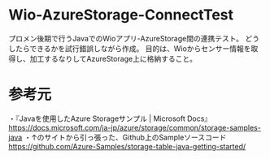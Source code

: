# Wio-AzureStorage-ConnectTest
プロメン後期で行うJavaでのWioアプリ-AzureStorage間の連携テスト。
どうしたらできるかを試行錯誤しながら作成。
目的は、Wioからセンサー情報を取得し、加工するなりしてAzureStorage上に格納すること。

# 参考元
・『Javaを使用したAzure Storageサンプル | Microsoft Docs』
https://docs.microsoft.com/ja-jp/azure/storage/common/storage-samples-java
・↑のサイトから引っ張った、Github上のSampleソースコード
https://github.com/Azure-Samples/storage-table-java-getting-started/
